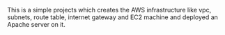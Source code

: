 This is a simple projects which creates the AWS infrastructure like vpc, subnets, route table, internet gateway and EC2 machine and deployed an Apache server on it. 
